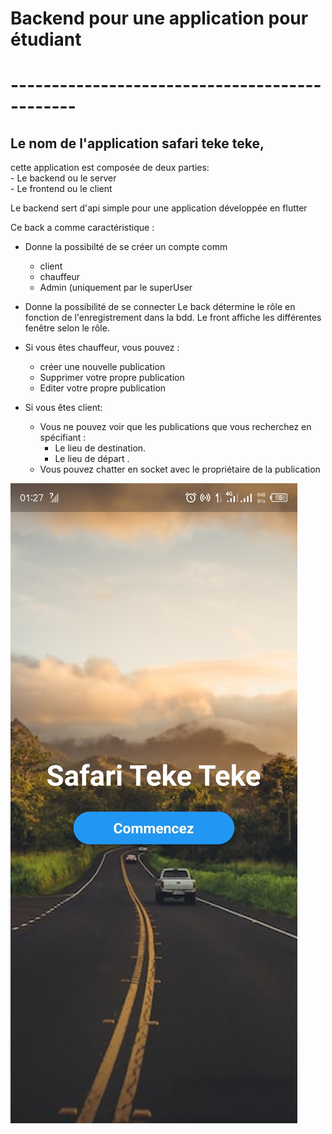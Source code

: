 # Backend pour une application pour étudiant
# ----------------------------------------------
## Le nom de l'application safari teke teke, 

cette application est composée de deux parties:<br/>
    - Le backend ou le server<br/>
    - Le frontend ou le client

Le backend sert d'api simple pour une application développée en flutter

Ce back a comme caractéristique :
  - Donne la possibilté de se créer un compte comm
      - client
      - chauffeur
      - Admin (uniquement par le superUser
  - Donne la possibilité de se connecter
      Le back détermine le rôle en fonction de l'enregistrement dans la bdd.
      Le front affiche les différentes fenêtre selon le rôle.
  
  - Si vous êtes chauffeur, vous pouvez :
    - créer une nouvelle publication
    - Supprimer votre propre publication
    - Editer votre propre publication

  - Si vous êtes client:
    - Vous ne pouvez voir que les publications que vous recherchez en spécifiant :<br/>
        - Le lieu de destination.<br/>
        - Le lieu de départ .<br/>
    - Vous pouvez chatter en socket avec le propriétaire de la publication
  
  ![Screenshot](screenshot.jpg)    
